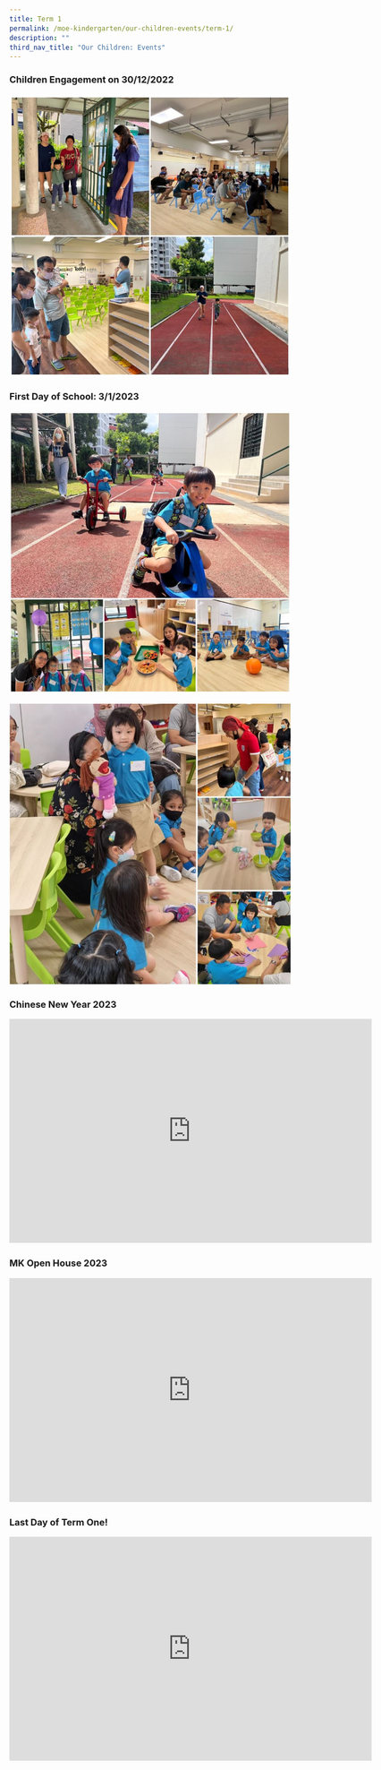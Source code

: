 ```yaml
---
title: Term 1
permalink: /moe-kindergarten/our-children-events/term-1/
description: ""
third_nav_title: "Our Children: Events"
---
```

### Children Engagement on 30/12/2022 ###
![](/images/2023%20MK/Picture20.jpg)

### First Day of School: 3/1/2023 ###
![](/images/2023%20MK/Picture21.jpg)

![](/images/2023%20MK/Picture22.jpg)

### Chinese New Year 2023 ###

<iframe src="https://docs.google.com/presentation/d/e/2PACX-1vRTm1DMRPMMshhRoml9fCrA4an9xleEIgp90LKOME2rgAK43z2sInldV7UlTE2_XIxlOyNmXX15h0wI/embed?start=true&amp;loop=true&amp;delayms=5000" frameborder="0" width="648" height="400" allowfullscreen="true"></iframe>

### MK Open House 2023 ###

<iframe allowfullscreen="true" height="400" width="648" frameborder="0" src="https://docs.google.com/presentation/d/e/2PACX-1vQqdL9dSIYsQ4S7h2FuLzLlv0G_BsR76__WFmAEBfND5ZGlfZ1n6Ij7XA89t_52r2SPRZ7nOANdbygO/embed?start=true&amp;loop=true&amp;delayms=5000"></iframe>

### Last Day of Term One! ###

<div class="bp-youtube">
	
<iframe width="648" height="400" src="https://www.youtube.com/embed/Y9GT9FO3lVU" title="YouTube video player" frameborder="0" allow="accelerometer; autoplay; clipboard-write; encrypted-media; gyroscope; picture-in-picture; web-share" allowfullscreen=""></iframe>
	
</div>
